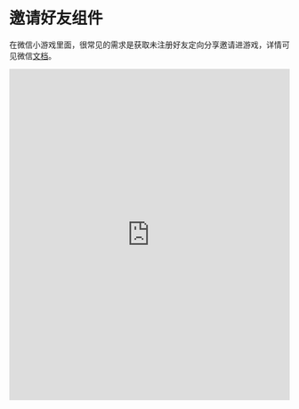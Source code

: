 # 邀请好友组件

在微信小游戏里面，很常见的需求是获取未注册好友定向分享邀请进游戏，详情可见微信[文档](https://developers.weixin.qq.com/minigame/dev/guide/open-ability/open-data.html)。

<iframe height="595.4384155273438" style="width: 100%;" scrolling="no" title="Layout Invite Demo" src="https://codepen.io/yuanzm/embed/QWZNQNG?default-tab=html%2Cresult&editable=true" frameborder="no" loading="lazy" allowtransparency="true" allowfullscreen="true">
  See the Pen <a href="https://codepen.io/yuanzm/pen/QWZNQNG">
  Layout Invite Demo</a> by yuanzm (<a href="https://codepen.io/yuanzm">@yuanzm</a>)
  on <a href="https://codepen.io">CodePen</a>.
</iframe>